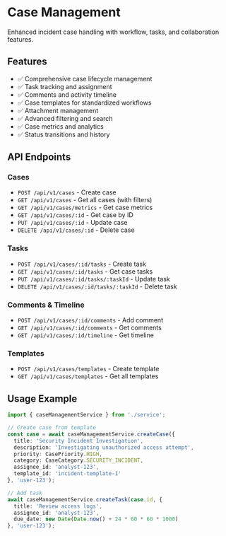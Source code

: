 # Case Management

Enhanced incident case handling with workflow, tasks, and collaboration features.

## Features

- ✅ Comprehensive case lifecycle management
- ✅ Task tracking and assignment
- ✅ Comments and activity timeline
- ✅ Case templates for standardized workflows
- ✅ Attachment management
- ✅ Advanced filtering and search
- ✅ Case metrics and analytics
- ✅ Status transitions and history

## API Endpoints

### Cases
- `POST /api/v1/cases` - Create case
- `GET /api/v1/cases` - Get all cases (with filters)
- `GET /api/v1/cases/metrics` - Get case metrics
- `GET /api/v1/cases/:id` - Get case by ID
- `PUT /api/v1/cases/:id` - Update case
- `DELETE /api/v1/cases/:id` - Delete case

### Tasks
- `POST /api/v1/cases/:id/tasks` - Create task
- `GET /api/v1/cases/:id/tasks` - Get case tasks
- `PUT /api/v1/cases/:id/tasks/:taskId` - Update task
- `DELETE /api/v1/cases/:id/tasks/:taskId` - Delete task

### Comments & Timeline
- `POST /api/v1/cases/:id/comments` - Add comment
- `GET /api/v1/cases/:id/comments` - Get comments
- `GET /api/v1/cases/:id/timeline` - Get timeline

### Templates
- `POST /api/v1/cases/templates` - Create template
- `GET /api/v1/cases/templates` - Get all templates

## Usage Example

```typescript
import { caseManagementService } from './service';

// Create case from template
const case = await caseManagementService.createCase({
  title: 'Security Incident Investigation',
  description: 'Investigating unauthorized access attempt',
  priority: CasePriority.HIGH,
  category: CaseCategory.SECURITY_INCIDENT,
  assignee_id: 'analyst-123',
  template_id: 'incident-template-1'
}, 'user-123');

// Add task
await caseManagementService.createTask(case.id, {
  title: 'Review access logs',
  assignee_id: 'analyst-123',
  due_date: new Date(Date.now() + 24 * 60 * 60 * 1000)
}, 'user-123');
```
